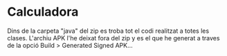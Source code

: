# Calculadora
Dins de la carpeta "java" del zip es troba tot el codi realitzat a totes les clases.
L'archiu APK l'he deixat fora del zip y es el que he generat a traves de la opció  Build > Generated Signed APK...
